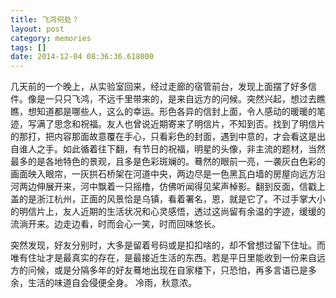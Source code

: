 ```yaml
---
title: 飞鸿何处？
layout: post
category: memories
tags: []
date: 2014-12-04 08:36:36.618000
---
```




   几天前的一个晚上，从实验室回来，经过走廊的宿管前台，发现上面摆了好多信件。像是一只只飞鸿，不远千里带来的，是来自远方的问候。突然兴起，想过去瞧瞧，想知道都是哪些人，这么的幸运。形色各异的信封上面，令人感动的暖暖的笔迹，写满了思念和祝福。友人也曾说近期寄来了明信片，不知到否。找到了明信片的那打，把内容那面故意覆在手心，只看彩色的封面，遇到中意的，才会看这是出自谁人之手。如此循着往下翻，有节日的祝福，明星的头像，非主流的题材，当然最多的是各地特色的景观，且多是色彩斑斓的。蓦然的眼前一亮，一袭灰白色彩的画面映入眼帘，一灰拱石桥架在河道中央，两边尽是一色黑瓦白墙的房屋向远方沿河两边伸展开来，河中飘着一只摇橹，仿佛听闻得见桨声棹影。翻到反面，信戳上盖的是浙江杭州，正面的风景恰是乌镇，看着署名，恩，就是它了。不过手掌大小的明信片上，友人近期的生活状况和心灵感悟，透过这尚留有余温的字迹，缓缓的流淌开来。边走边看，时而会心一笑，时而回味悠长。
    
   突然发现，好友分别时，大多是留着号码或是扣扣啥的，却不曾想过留下住址。而唯有住址才是最真实的存在，是最接近生活的东西。若是平日里能收到一份来自远方的问候，或是分隔多年的好友蓦地出现在自家楼下，只恐怕，再多言语已是多余，生活的味道自会侵便全身。
   冷雨，秋意浓。
